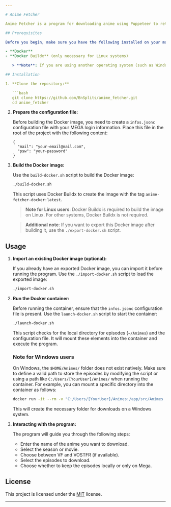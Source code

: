 ```yaml
---

# Anime Fetcher

Anime Fetcher is a program for downloading anime using Puppeteer to retrieve episodes from the site [anime-sama.fr](https://anime-sama.fr) and Mega to store the files.

## Prerequisites

Before you begin, make sure you have the following installed on your machine:

- **Docker**
- **Docker Buildx** (only necessary for Linux systems)

   > **Note**: If you are using another operating system (such as Windows or macOS), Docker Buildx is not required for building images.

## Installation

1. **Clone the repository:**

   ```bash
   git clone https://github.com/BnSplits/anime_fetcher.git
   cd anime_fetcher
   ```

2. **Prepare the configuration file:**

   Before building the Docker image, you need to create a `infos.jsonc` configuration file with your MEGA login information. Place this file in the root of the project with the following content:

   ```jsonc
   {
     "mail": "your-email@mail.com",
     "psw": "your-password"
   }
   ```

3. **Build the Docker image:**

   Use the `build-docker.sh` script to build the Docker image:

   ```bash
   ./build-docker.sh
   ```

   This script uses Docker Buildx to create the image with the tag `anime-fetcher-docker:latest`.

   > **Note for Linux users**: Docker Buildx is required to build the image on Linux. For other systems, Docker Buildx is not required.

   > **Additional note**: If you want to export this Docker image after building it, use the `./export-docker.sh` script.

## Usage

1. **Import an existing Docker image (optional):**

   If you already have an exported Docker image, you can import it before running the program. Use the `./import-docker.sh` script to load the exported image:

   ```bash
   ./import-docker.sh
   ```

2. **Run the Docker container:**

   Before running the container, ensure that the `infos.jsonc` configuration file is present. Use the `launch-docker.sh` script to start the container:

   ```bash
   ./launch-docker.sh
   ```

   This script checks for the local directory for episodes (`~/Animes`) and the configuration file. It will mount these elements into the container and execute the program.

   ### Note for Windows users

   On Windows, the `$HOME/Animes/` folder does not exist natively. Make sure to define a valid path to store the episodes by modifying the script or using a path like `C:/Users/[YourUser]/Animes/` when running the container. For example, you can mount a specific directory into the container as follows:

   ```bash
   docker run -it --rm -v "C:/Users/[YourUser]/Animes:/app/src/Animes ..."
   ```

   This will create the necessary folder for downloads on a Windows system.

3. **Interacting with the program:**

   The program will guide you through the following steps:

   - Enter the name of the anime you want to download.
   - Select the season or movie.
   - Choose between VF and VOSTFR (if available).
   - Select the episodes to download.
   - Choose whether to keep the episodes locally or only on Mega.

## License

This project is licensed under the [MIT](https://opensource.org/licenses/MIT) license.

---
```

